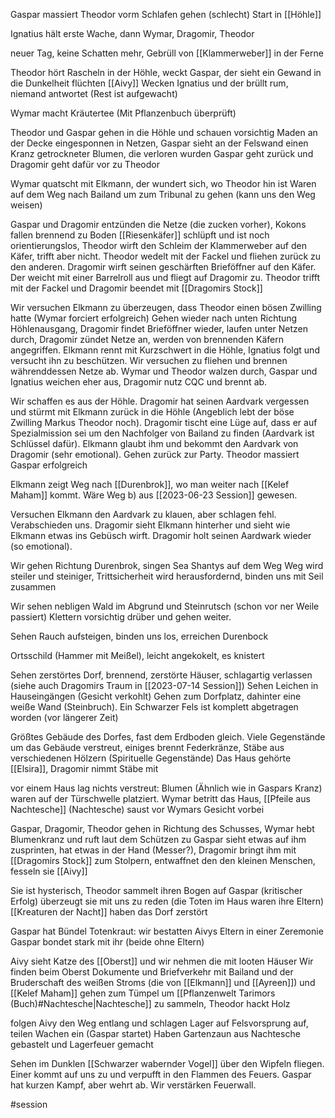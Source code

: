 Gaspar massiert Theodor vorm Schlafen gehen (schlecht)
Start in [[Höhle]]

Ignatius hält erste Wache, dann Wymar, Dragomir, Theodor

neuer Tag, keine Schatten mehr, Gebrüll von [[Klammerweber]] in der Ferne

Theodor hört Rascheln in der Höhle, weckt Gaspar, der sieht ein Gewand in die Dunkelheit flüchten [[Aivy]]
Wecken Ignatius und der brüllt rum, niemand antwortet (Rest ist aufgewacht)

Wymar macht Kräutertee (Mit Pflanzenbuch überprüft)

Theodor und Gaspar gehen in die Höhle und schauen vorsichtig
Maden an der Decke eingesponnen in Netzen, Gaspar sieht an der Felswand einen Kranz getrockneter Blumen, die verloren wurden
Gaspar geht zurück und Dragomir geht dafür vor zu Theodor

Wymar quatscht mit Elkmann, der wundert sich, wo Theodor hin ist
Waren auf dem Weg nach Bailand um zum Tribunal zu gehen (kann uns den Weg weisen)

Gaspar und Dragomir entzünden die Netze (die zucken vorher), Kokons fallen brennend zu Boden
[[Riesenkäfer]] schlüpft und ist noch orientierungslos, Theodor wirft den Schleim der Klammerweber auf den Käfer, trifft aber nicht. Theodor wedelt mit der Fackel und fliehen zurück zu den anderen. 
Dragomir wirft seinen geschärften Brieföffner auf den Käfer. Der weicht mit einer Barrelroll aus und fliegt auf Dragomir zu. Theodor trifft mit der Fackel und Dragomir beendet mit [[Dragomirs Stock]]

Wir versuchen Elkmann zu überzeugen, dass Theodor einen bösen Zwilling hatte (Wymar forciert erfolgreich)
Gehen wieder nach unten Richtung Höhlenausgang, Dragomir findet Brieföffner wieder, laufen unter Netzen durch, Dragomir zündet Netze an, werden von brennenden Käfern angegriffen. 
Elkmann rennt mit Kurzschwert in die Höhle, Ignatius folgt und versucht ihn zu beschützen. 
Wir versuchen zu fliehen und brennen währenddessen Netze ab.
Wymar und Theodor walzen durch, Gaspar und Ignatius weichen eher aus, Dragomir nutz CQC und brennt ab.

Wir schaffen es aus der Höhle. Dragomir hat seinen Aardvark vergessen und stürmt mit Elkmann zurück in die Höhle (Angeblich lebt der böse Zwilling Markus Theodor noch). 
Dragomir tischt eine Lüge auf, dass er auf Spezialmission sei um den Nachfolger von Bailand zu finden (Aardvark ist Schlüssel dafür). Elkmann glaubt ihm und bekommt den Aardvark von Dragomir (sehr emotional). Gehen zurück zur Party.
Theodor massiert Gaspar erfolgreich

Elkmann zeigt Weg nach [[Durenbrok]], wo man weiter nach [[Kelef Maham]] kommt. Wäre Weg b) aus [[2023-06-23 Session]] gewesen.

Versuchen Elkmann den Aardvark zu klauen, aber schlagen fehl. 
Verabschieden uns. Dragomir sieht Elkmann hinterher und sieht wie Elkmann etwas ins Gebüsch wirft. 
Dragomir holt seinen Aardwark wieder (so emotional).

Wir gehen Richtung Durenbrok, singen Sea Shantys auf dem Weg
Weg wird steiler und steiniger, Trittsicherheit wird herausfordernd, binden uns mit Seil zusammen

Wir sehen nebligen Wald im Abgrund und Steinrutsch (schon vor ner Weile passiert)
Klettern vorsichtig drüber und gehen weiter. 

Sehen Rauch aufsteigen, binden uns los, erreichen Durenbock

Ortsschild (Hammer mit Meißel), leicht angekokelt, es knistert 

Sehen zerstörtes Dorf, brennend, zerstörte Häuser, schlagartig verlassen (siehe auch Dragomirs Traum in [[2023-07-14 Session]])
Sehen Leichen in Hauseingängen (Gesicht verkohlt)
Gehen zum Dorfplatz, dahinter eine weiße Wand (Steinbruch). Ein Schwarzer Fels ist komplett abgetragen worden (vor längerer Zeit)

Größtes Gebäude des Dorfes, fast dem Erdboden gleich. Viele Gegenstände um das Gebäude verstreut, einiges brennt
Federkränze, Stäbe aus verschiedenen Hölzern (Spirituelle Gegenstände) 
Das Haus gehörte [[Elsira]], Dragomir nimmt Stäbe mit

vor einem Haus lag nichts verstreut: Blumen (Ähnlich wie in Gaspars Kranz) waren auf der Türschwelle platziert.  Wymar betritt das Haus, [[Pfeile aus Nachtesche]] (Nachtesche) saust vor Wymars Gesicht vorbei

Gaspar, Dragomir, Theodor gehen in Richtung des Schusses, Wymar hebt Blumenkranz und ruft laut dem Schützen zu
Gaspar sieht etwas auf ihm zusprinten, hat etwas in der Hand (Messer?), Dragomir bringt ihm mit [[Dragomirs Stock]] zum Stolpern, entwaffnet den den kleinen Menschen, fesseln sie [[Aivy]]

Sie ist hysterisch, 
Theodor sammelt ihren Bogen auf
Gaspar (kritischer Erfolg) überzeugt sie mit uns zu reden (die Toten im Haus waren ihre Eltern)
[[Kreaturen der Nacht]] haben das Dorf zerstört

Gaspar hat Bündel Totenkraut: wir bestatten Aivys Eltern in einer Zeremonie
Gaspar bondet stark mit ihr (beide ohne Eltern)

Aivy sieht Katze des [[Oberst]] und wir nehmen die mit
looten Häuser
Wir finden beim Oberst Dokumente und Briefverkehr mit Bailand und der Bruderschaft des weißen Stroms (die von [[Elkmann]] und [[Ayreen]]) und [[Kelef Maham]]
gehen zum Tümpel um [[Pflanzenwelt Tarimors (Buch)#Nachtesche|Nachtesche]] zu sammeln, Theodor hackt Holz

folgen Aivy den Weg entlang und schlagen Lager auf Felsvorsprung auf, teilen Wachen ein (Gaspar startet)
Haben Gartenzaun aus Nachtesche gebastelt und Lagerfeuer gemacht

Sehen im Dunklen [[Schwarzer wabernder Vogel]] über den Wipfeln fliegen. Einer kommt auf uns zu und verpufft in den Flammen des Feuers. 
Gaspar hat kurzen Kampf, aber wehrt ab. Wir verstärken Feuerwall.

#session 